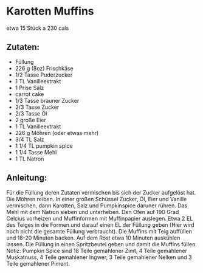 Karotten Muffins
===
etwa 15 Stück a 230 cals

Zutaten:
---
-   Füllung
- 226 g (8oz) Frischkäse
- 1/2 Tasse Puderzucker
- 1 TL Vanilleextrakt
- 1 Prise Salz
-   carrot cake
- 1/3 Tasse brauner Zucker
- 2/3 Tasse Zucker
- 2/3 Tasse Öl
- 2 große Eier
- 1 TL Vanilleextrakt
- 226 g Möhren (oder etwas mehr)
- 3/4 TL Salz
- 1 1/4 TL pumpkin spice
- 1 1/4 Tasse Mehl
- 1 TL Natron

Anleitung:
---
Für die Füllung deren Zutaten vermischen bis sich der Zucker aufgelöst hat.
Die Möhren reiben.
In einer großen Schüssel Zucker, Öl, Eier und Vanille vermischen, dann Karotten, Salz und Pumpkinspice daruner rühren.
Das Mehl mit dem Natron sieben und unterheben.
Den Ofen auf 190 Grad Celcius vorheizen und Muffinformen mit Muffinpapier auslegen.
Etwa 2 EL des Teiges in die Formen und darauf einen EL der Füllung geben (Hier wird noch nicht die gesamte Füllung verbraucht).
Die Muffins mit Teig auffüllen und 18-20 Minuten backen.
Auf dem Rost etwa 10 Minuten auskühlen lassen.
Die Füllung in einen Spritzbeutel geben und damit die Muffins füllen.
Notiz: Pumpkin Spice sind 18 Teile gemahlener Zimt, 4 Teile gemahlener Muskatnuss, 4 Teile gemahlener Ingwer, 3 Teile gemahlener Nelken und 3 Teile gemahlener Piment.